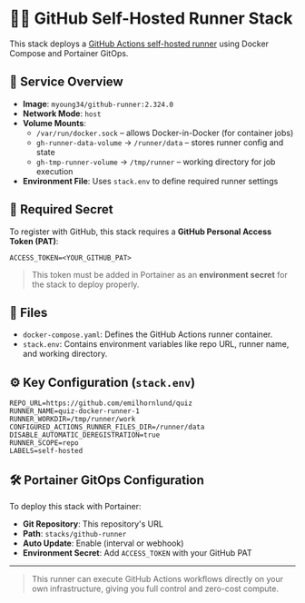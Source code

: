 # 🏃‍♂️ GitHub Self-Hosted Runner Stack

This stack deploys a [GitHub Actions self-hosted runner](https://github.com/myoung34/docker-github-runner) using Docker Compose and Portainer GitOps.

## 🐳 Service Overview

- **Image**: `myoung34/github-runner:2.324.0`
- **Network Mode**: `host`
- **Volume Mounts**:
  - `/var/run/docker.sock` – allows Docker-in-Docker (for container jobs)
  - `gh-runner-data-volume` → `/runner/data` – stores runner config and state
  - `gh-tmp-runner-volume` → `/tmp/runner` – working directory for job execution
- **Environment File**: Uses `stack.env` to define required runner settings

## 🔐 Required Secret

To register with GitHub, this stack requires a **GitHub Personal Access Token (PAT)**:

```env
ACCESS_TOKEN=<YOUR_GITHUB_PAT>
````

> This token must be added in Portainer as an **environment secret** for the stack to deploy properly.

## 📁 Files

* `docker-compose.yaml`: Defines the GitHub Actions runner container.
* `stack.env`: Contains environment variables like repo URL, runner name, and working directory.

## ⚙️ Key Configuration (`stack.env`)

```env
REPO_URL=https://github.com/emilhornlund/quiz
RUNNER_NAME=quiz-docker-runner-1
RUNNER_WORKDIR=/tmp/runner/work
CONFIGURED_ACTIONS_RUNNER_FILES_DIR=/runner/data
DISABLE_AUTOMATIC_DEREGISTRATION=true
RUNNER_SCOPE=repo
LABELS=self-hosted
```

## 🛠 Portainer GitOps Configuration

To deploy this stack with Portainer:

* **Git Repository**: This repository's URL
* **Path**: `stacks/github-runner`
* **Auto Update**: Enable (interval or webhook)
* **Environment Secret**: Add `ACCESS_TOKEN` with your GitHub PAT

---

> This runner can execute GitHub Actions workflows directly on your own infrastructure, giving you full control and zero-cost compute.

